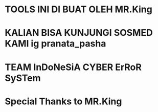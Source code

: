 # TOOLS INI DI BUAT OLEH MR.King
# KALIAN BISA KUNJUNGI SOSMED KAMI ig pranata_pasha
# TEAM InDoNeSiA CYBER ErRoR SySTem
# Special Thanks to MR.King
